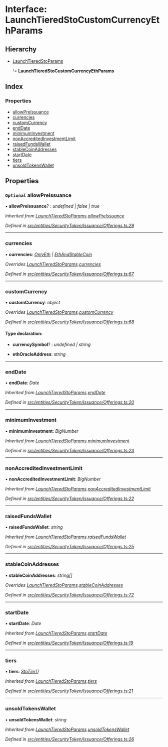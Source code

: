 # Interface: LaunchTieredStoCustomCurrencyEthParams

## Hierarchy

- [LaunchTieredStoParams](_entities_securitytoken_issuance_offerings_.launchtieredstoparams.md)

  ↳ **LaunchTieredStoCustomCurrencyEthParams**

## Index

### Properties

- [allowPreIssuance](_entities_securitytoken_issuance_offerings_.launchtieredstocustomcurrencyethparams.md#optional-allowpreissuance)
- [currencies](_entities_securitytoken_issuance_offerings_.launchtieredstocustomcurrencyethparams.md#currencies)
- [customCurrency](_entities_securitytoken_issuance_offerings_.launchtieredstocustomcurrencyethparams.md#customcurrency)
- [endDate](_entities_securitytoken_issuance_offerings_.launchtieredstocustomcurrencyethparams.md#enddate)
- [minimumInvestment](_entities_securitytoken_issuance_offerings_.launchtieredstocustomcurrencyethparams.md#minimuminvestment)
- [nonAccreditedInvestmentLimit](_entities_securitytoken_issuance_offerings_.launchtieredstocustomcurrencyethparams.md#nonaccreditedinvestmentlimit)
- [raisedFundsWallet](_entities_securitytoken_issuance_offerings_.launchtieredstocustomcurrencyethparams.md#raisedfundswallet)
- [stableCoinAddresses](_entities_securitytoken_issuance_offerings_.launchtieredstocustomcurrencyethparams.md#stablecoinaddresses)
- [startDate](_entities_securitytoken_issuance_offerings_.launchtieredstocustomcurrencyethparams.md#startdate)
- [tiers](_entities_securitytoken_issuance_offerings_.launchtieredstocustomcurrencyethparams.md#tiers)
- [unsoldTokensWallet](_entities_securitytoken_issuance_offerings_.launchtieredstocustomcurrencyethparams.md#unsoldtokenswallet)

## Properties

### `Optional` allowPreIssuance

• **allowPreIssuance**? : _undefined | false | true_

_Inherited from [LaunchTieredStoParams](_entities_securitytoken_issuance_offerings_.launchtieredstoparams.md).[allowPreIssuance](_entities_securitytoken_issuance_offerings_.launchtieredstoparams.md#optional-allowpreissuance)_

_Defined in [src/entities/SecurityToken/Issuance/Offerings.ts:29](https://github.com/PolymathNetwork/polymath-sdk/blob/d80c6e9/src/entities/SecurityToken/Issuance/Offerings.ts#L29)_

---

### currencies

• **currencies**: _[OnlyEth](../modules/_entities_securitytoken_issuance_offerings_.md#onlyeth) | [EthAndStableCoin](../modules/_entities_securitytoken_issuance_offerings_.md#ethandstablecoin)_

_Overrides [LaunchTieredStoParams](_entities_securitytoken_issuance_offerings_.launchtieredstoparams.md).[currencies](_entities_securitytoken_issuance_offerings_.launchtieredstoparams.md#currencies)_

_Defined in [src/entities/SecurityToken/Issuance/Offerings.ts:67](https://github.com/PolymathNetwork/polymath-sdk/blob/d80c6e9/src/entities/SecurityToken/Issuance/Offerings.ts#L67)_

---

### customCurrency

• **customCurrency**: _object_

_Overrides [LaunchTieredStoParams](_entities_securitytoken_issuance_offerings_.launchtieredstoparams.md).[customCurrency](_entities_securitytoken_issuance_offerings_.launchtieredstoparams.md#optional-customcurrency)_

_Defined in [src/entities/SecurityToken/Issuance/Offerings.ts:68](https://github.com/PolymathNetwork/polymath-sdk/blob/d80c6e9/src/entities/SecurityToken/Issuance/Offerings.ts#L68)_

#### Type declaration:

- **currencySymbol**? : _undefined | string_

- **ethOracleAddress**: _string_

---

### endDate

• **endDate**: _Date_

_Inherited from [LaunchTieredStoParams](_entities_securitytoken_issuance_offerings_.launchtieredstoparams.md).[endDate](_entities_securitytoken_issuance_offerings_.launchtieredstoparams.md#enddate)_

_Defined in [src/entities/SecurityToken/Issuance/Offerings.ts:20](https://github.com/PolymathNetwork/polymath-sdk/blob/d80c6e9/src/entities/SecurityToken/Issuance/Offerings.ts#L20)_

---

### minimumInvestment

• **minimumInvestment**: _BigNumber_

_Inherited from [LaunchTieredStoParams](_entities_securitytoken_issuance_offerings_.launchtieredstoparams.md).[minimumInvestment](_entities_securitytoken_issuance_offerings_.launchtieredstoparams.md#minimuminvestment)_

_Defined in [src/entities/SecurityToken/Issuance/Offerings.ts:23](https://github.com/PolymathNetwork/polymath-sdk/blob/d80c6e9/src/entities/SecurityToken/Issuance/Offerings.ts#L23)_

---

### nonAccreditedInvestmentLimit

• **nonAccreditedInvestmentLimit**: _BigNumber_

_Inherited from [LaunchTieredStoParams](_entities_securitytoken_issuance_offerings_.launchtieredstoparams.md).[nonAccreditedInvestmentLimit](_entities_securitytoken_issuance_offerings_.launchtieredstoparams.md#nonaccreditedinvestmentlimit)_

_Defined in [src/entities/SecurityToken/Issuance/Offerings.ts:22](https://github.com/PolymathNetwork/polymath-sdk/blob/d80c6e9/src/entities/SecurityToken/Issuance/Offerings.ts#L22)_

---

### raisedFundsWallet

• **raisedFundsWallet**: _string_

_Inherited from [LaunchTieredStoParams](_entities_securitytoken_issuance_offerings_.launchtieredstoparams.md).[raisedFundsWallet](_entities_securitytoken_issuance_offerings_.launchtieredstoparams.md#raisedfundswallet)_

_Defined in [src/entities/SecurityToken/Issuance/Offerings.ts:25](https://github.com/PolymathNetwork/polymath-sdk/blob/d80c6e9/src/entities/SecurityToken/Issuance/Offerings.ts#L25)_

---

### stableCoinAddresses

• **stableCoinAddresses**: _string[]_

_Overrides [LaunchTieredStoParams](_entities_securitytoken_issuance_offerings_.launchtieredstoparams.md).[stableCoinAddresses](_entities_securitytoken_issuance_offerings_.launchtieredstoparams.md#optional-stablecoinaddresses)_

_Defined in [src/entities/SecurityToken/Issuance/Offerings.ts:72](https://github.com/PolymathNetwork/polymath-sdk/blob/d80c6e9/src/entities/SecurityToken/Issuance/Offerings.ts#L72)_

---

### startDate

• **startDate**: _Date_

_Inherited from [LaunchTieredStoParams](_entities_securitytoken_issuance_offerings_.launchtieredstoparams.md).[startDate](_entities_securitytoken_issuance_offerings_.launchtieredstoparams.md#startdate)_

_Defined in [src/entities/SecurityToken/Issuance/Offerings.ts:19](https://github.com/PolymathNetwork/polymath-sdk/blob/d80c6e9/src/entities/SecurityToken/Issuance/Offerings.ts#L19)_

---

### tiers

• **tiers**: _[StoTier](_types_index_.stotier.md)[]_

_Inherited from [LaunchTieredStoParams](_entities_securitytoken_issuance_offerings_.launchtieredstoparams.md).[tiers](_entities_securitytoken_issuance_offerings_.launchtieredstoparams.md#tiers)_

_Defined in [src/entities/SecurityToken/Issuance/Offerings.ts:21](https://github.com/PolymathNetwork/polymath-sdk/blob/d80c6e9/src/entities/SecurityToken/Issuance/Offerings.ts#L21)_

---

### unsoldTokensWallet

• **unsoldTokensWallet**: _string_

_Inherited from [LaunchTieredStoParams](_entities_securitytoken_issuance_offerings_.launchtieredstoparams.md).[unsoldTokensWallet](_entities_securitytoken_issuance_offerings_.launchtieredstoparams.md#unsoldtokenswallet)_

_Defined in [src/entities/SecurityToken/Issuance/Offerings.ts:26](https://github.com/PolymathNetwork/polymath-sdk/blob/d80c6e9/src/entities/SecurityToken/Issuance/Offerings.ts#L26)_
